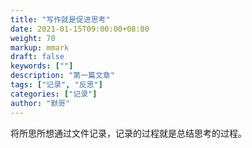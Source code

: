 ```yaml
---  
title: "写作就是促进思考"  
date: 2021-01-15T09:00:00+08:00  
weight: 70  
markup: mmark  
draft: false  
keywords: [""]  
description: "第一篇文章"  
tags: ["记录", "反思"]  
categories: ["记录"]  
author: "默哥"  
---  
```

将所思所想通过文件记录，记录的过程就是总结思考的过程。